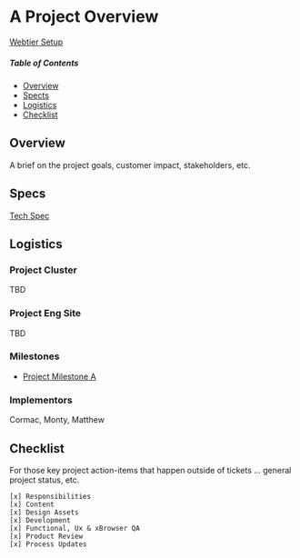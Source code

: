 A Project Overview
==

[Webtier Setup](./SETUP.md)

##### Table of Contents  
* [Overview](#overview)
* [Spects](#specs)
* [Logistics](#logistics)
* [Checklist](#checklist)


Overview
-----------
A brief on the project goals, customer impact, stakeholders, etc.

Specs
-----------
[Tech Spec](https://interact.temboo.corp/trac/wiki/Specifications/SDK/Versioning/NativeLibraries)

Logistics
-----------

### Project Cluster
TBD 

### Project Eng Site
TBD

### Milestones
* [Project Milestone A](./issues?milestone=1&state=open)

### Implementors
Cormac, Monty, Matthew

Checklist
-----------
For those key project action-items that happen outside of tickets ... general project status, etc.

    [x] Responsibilities
    [x] Content
    [x] Design Assets
    [x] Development
    [x] Functional, Ux & xBrowser QA
    [x] Product Review
    [x] Process Updates


